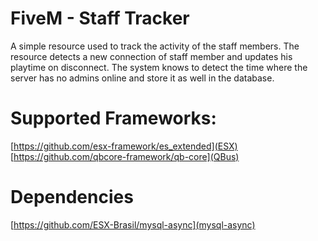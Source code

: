 # FiveM - Staff Tracker
A simple resource used to track the activity of the staff members.
The resource detects a new connection of staff member and updates his playtime on disconnect.
The system knows to detect the time where the server has no admins online and store it as well in the database.

# Supported Frameworks:
[https://github.com/esx-framework/es_extended](ESX)
[https://github.com/qbcore-framework/qb-core](QBus)

# Dependencies
[https://github.com/ESX-Brasil/mysql-async](mysql-async)